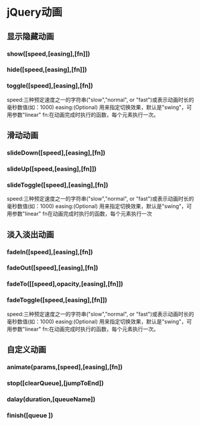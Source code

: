# jQuery动画

## 显示隐藏动画

### show([speed,[easing],[fn]])

### hide([speed,[easing],[fn]])

### toggle([speed],[easing],[fn])

speed:三种预定速度之一的字符串("slow","normal", or "fast")或表示动画时长的毫秒数值(如：1000)
easing:(Optional) 用来指定切换效果，默认是"swing"，可用参数"linear"
fn:在动画完成时执行的函数，每个元素执行一次。

## 滑动动画

### slideDown([speed],[easing],[fn])

### slideUp([speed,[easing],[fn]])

### slideToggle([speed],[easing],[fn])

speed:三种预定速度之一的字符串("slow","normal", or "fast")或表示动画时长的毫秒数值(如：1000)
easing:(Optional) 用来指定切换效果，默认是"swing"，可用参数"linear"
fn在动画完成时执行的函数，每个元素执行一次

## 淡入淡出动画

### fadeIn([speed],[easing],[fn])

### fadeOut([speed],[easing],[fn])

### fadeTo([[speed],opacity,[easing],[fn]])

### fadeToggle([speed,[easing],[fn]])

speed:三种预定速度之一的字符串("slow","normal", or "fast")或表示动画时长的毫秒数值(如：1000)
easing:(Optional) 用来指定切换效果，默认是"swing"，可用参数"linear"
fn:在动画完成时执行的函数，每个元素执行一次。

## 自定义动画

### animate(params,[speed],[easing],[fn])

### stop([clearQueue],[jumpToEnd])

### dalay(duration,[queueName])

### finish([queue ])
